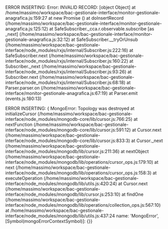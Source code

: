 ERROR INSERTING: Error: INVALID RECORD: [object Object]
    at /home/massimo/workspace/bac-gestionale-interface/monitor-gestionale-anagrafica.js:159:27
    at new Promise (<anonymous>)
    at doInsertRecord (/home/massimo/workspace/bac-gestionale-interface/monitor-gestionale-anagrafica.js:125:12)
    at SafeSubscriber._cca‍.r.observable.subscribe [as _next] (/home/massimo/workspace/bac-gestionale-interface/monitor-gestionale-anagrafica.js:32:12)
    at SafeSubscriber.__tryOrUnsub (/home/massimo/workspace/bac-gestionale-interface/node_modules/rxjs/internal/Subscriber.js:222:16)
    at SafeSubscriber.next (/home/massimo/workspace/bac-gestionale-interface/node_modules/rxjs/internal/Subscriber.js:160:22)
    at Subscriber._next (/home/massimo/workspace/bac-gestionale-interface/node_modules/rxjs/internal/Subscriber.js:93:26)
    at Subscriber.next (/home/massimo/workspace/bac-gestionale-interface/node_modules/rxjs/internal/Subscriber.js:68:18)
    at Parser.parser.on (/home/massimo/workspace/bac-gestionale-interface/monitor-gestionale-anagrafica.js:67:19)
    at Parser.emit (events.js:180:13)


ERROR INSERTING: { MongoError: Topology was destroyed
    at initializeCursor (/home/massimo/workspace/bac-gestionale-interface/node_modules/mongodb-core/lib/cursor.js:766:25)
    at nextFunction (/home/massimo/workspace/bac-gestionale-interface/node_modules/mongodb-core/lib/cursor.js:591:12)
    at Cursor.next (/home/massimo/workspace/bac-gestionale-interface/node_modules/mongodb-core/lib/cursor.js:833:3)
    at Cursor._next (/home/massimo/workspace/bac-gestionale-interface/node_modules/mongodb/lib/cursor.js:211:36)
    at nextObject (/home/massimo/workspace/bac-gestionale-interface/node_modules/mongodb/lib/operations/cursor_ops.js:179:10)
    at next (/home/massimo/workspace/bac-gestionale-interface/node_modules/mongodb/lib/operations/cursor_ops.js:158:3)
    at executeOperation (/home/massimo/workspace/bac-gestionale-interface/node_modules/mongodb/lib/utils.js:420:24)
    at Cursor.next (/home/massimo/workspace/bac-gestionale-interface/node_modules/mongodb/lib/cursor.js:253:10)
    at findOne (/home/massimo/workspace/bac-gestionale-interface/node_modules/mongodb/lib/operations/collection_ops.js:567:10)
    at /home/massimo/workspace/bac-gestionale-interface/node_modules/mongodb/lib/utils.js:437:24 name: 'MongoError', [Symbol(mongoErrorContextSymbol)]: {}}


